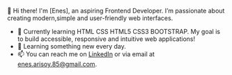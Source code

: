 👋 Hi there! I'm [Enes], an aspiring Frontend Developer. I’m passionate about creating modern,simple and user-friendly web interfaces.

- 🚀 Currently learning HTML CSS HTML5 CSS3 BOOTSTRAP. My goal is to build accessible, responsive and intuitive web applications!
- 🌱 Learning something new every day.
- 📫 You can reach me on [LinkedIn](https://www.linkedin.com/in/EnesARISOY) or via email at enes.arisoy.85@gmail.com.
